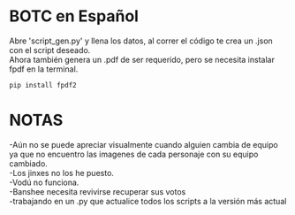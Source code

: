  # BOTC en Español 
 Abre 'script_gen.py' y llena los datos, al correr el código te crea un .json con el script deseado. <br>
 Ahora también genera un .pdf de ser requerido, pero se necesita instalar fpdf en la terminal.
```
pip install fpdf2
```

 # NOTAS
 -Aún no se puede apreciar visualmente cuando alguien cambia de equipo ya que no encuentro las imagenes de cada personaje con su equipo cambiado. <br> 
 -Los jinxes no los he puesto. <br>
 -Vodú no funciona. <br>
 -Banshee necesita revivirse recuperar sus votos <br>
 -trabajando en un .py que actualice todos  los scripts a la versión más actual